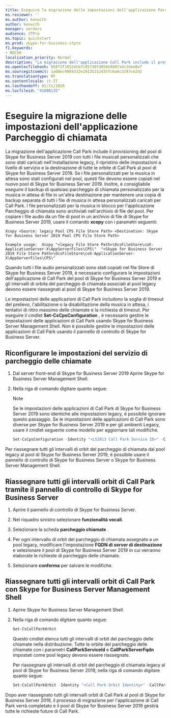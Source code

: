 ```yaml
---
title: Eseguire la migrazione delle impostazioni dell'applicazione Parcheggio di chiamata
ms.reviewer: ''
ms.author: kenwith
author: kenwith
manager: serdars
audience: ITPro
ms.topic: quickstart
ms.prod: skype-for-business-itpro
f1.keywords:
- NOCSH
localization_priority: Normal
description: "La migrazione dell'applicazione Call Park include il provisioning del pool di Skype for Business Server 2019 con qualsiasi musica personalizzata su file in attesa caricati nell'installazione legacy, il ripristino delle impostazioni del livello di servizio e la destinazione di tutte le orbite di Call Park Pool di Skype for Business Server 2019. Se i file personalizzati per la musica in attesa sono stati configurati nel pool, questi file devono essere copiati nel nuovo pool di Skype for Business Server 2019. Inoltre, è consigliabile eseguire il backup di qualsiasi parcheggio di chiamata personalizzato per la musica in attesa di file da a un'altra destinazione per mantenere una copia di backup separata di qualsiasi file di musica in attesa personalizzato caricato per Call Park. I file personalizzati per la musica in blocco per l'applicazione Parcheggio di chiamata sono archiviati nell'archivio di file del pool. Per copiare i file audio da un file di pool in un archivio di file di Skype for Business Server 2019, usare il comando xcopy con i parametri seguenti:"
ms.openlocfilehash: 058f2f1652dcb7c05730fd058e9867a4c2dee8af
ms.sourcegitcommit: 1a08ec9069332e19135312d35fc6a6c3247ce2d2
ms.translationtype: MT
ms.contentlocale: it-IT
ms.lasthandoff: 02/11/2020
ms.locfileid: "41888135"
---
```

# <a name="migrate-call-park-application-settings"></a>Eseguire la migrazione delle impostazioni dell'applicazione Parcheggio di chiamata

La migrazione dell'applicazione Call Park include il provisioning del pool di Skype for Business Server 2019 con tutti i file musicali personalizzati che sono stati caricati nell'installazione legacy, il ripristino delle impostazioni a livello di servizio e la destinazione di tutte le orbite di Call Park al pool di Skype for Business Server 2019. Se i file personalizzati per la musica in attesa sono stati configurati nel pool, questi file devono essere copiati nel nuovo pool di Skype for Business Server 2019. Inoltre, è consigliabile eseguire il backup di qualsiasi parcheggio di chiamata personalizzato per la musica in attesa di file in un'altra destinazione per mantenere una copia di backup separata di tutti i file di musica in attesa personalizzati caricati per Call Park. I file personalizzati per la musica in blocco per l'applicazione Parcheggio di chiamata sono archiviati nell'archivio di file del pool. Per copiare i file audio da un file di pool in un archivio di file di Skype for Business Server 2019, usare il comando **xcopy** con i parametri seguenti: 

```console
Xcopy <Source: legacy Pool CPS File Store Path> <Destination: Skype for Business Server 2019 Pool CPS File Store Path>
```

```console
Example usage:  Xcopy "<legacy File Store Path>\OcsFileStore\coX-ApplicationServer-X\AppServerFiles\CPS\"  "<Skype for Business Server 2019 File Store Path>\OcsFileStore\coX-ApplicationServer-X\AppServerFiles\CPS\" 
```

Quando tutti i file audio personalizzati sono stati copiati nel file Store di Skype for Business Server 2019, è necessario configurare le impostazioni dell'applicazione di Call Park del pool di Skype for Business Server 2019 e gli intervalli di orbita del parcheggio di chiamata associati al pool legacy devono essere riassegnati al pool di Skype for Business Server 2019.

Le impostazioni delle applicazioni di Call Park includono la soglia di timeout del prelievo, l'abilitazione o la disabilitazione della musica in attesa, i tentativi di ritiro massimo delle chiamate e la richiesta di timeout. Per eseguire il cmdlet **Set-CsCpsConfiguration** , è necessario gestire le impostazioni delle applicazioni di Call Park usando Skype for Business Server Management Shell. Non è possibile gestire le impostazioni delle applicazioni di Call Park usando il pannello di controllo di Skype for Business Server. 

## <a name="reconfigure-the-call-park-service-settings"></a>Riconfigurare le impostazioni del servizio di parcheggio delle chiamate

1. Dal server front-end di Skype for Business Server 2019 Aprire Skype for Business Server Management Shell.

2. Nella riga di comando digitare quanto segue:

    > [!NOTE]
    > Se le impostazioni delle applicazioni di Call Park di Skype for Business Server 2019 sono identiche alle impostazioni legacy, è possibile ignorare questo passaggio. Se le impostazioni delle applicazioni di Call Park sono diverse per Skype for Business Server 2019 e per gli ambienti Legacy, usare il cmdlet seguente come modello per aggiornare tali modifiche. 

   ```PowerShell
   Set-CsCpsConfiguration -Identity "<LS2013 Call Park Service ID>" -CallPickupTimeoutThreshold "<LS2010 CPS TimeSpan>" -EnableMusicOnHold "<LS2010 CPS value>" -MaxCallPickupAttempts "<LS2010 CPS pickup attempts>" -OnTimeoutURI "<LS2010 CPS timeout URI>"
   ```

Per riassegnare tutti gli intervalli di orbit del parcheggio di chiamata dal pool legacy al pool di Skype for Business Server 2019, è possibile usare il pannello di controllo di Skype for Business Server o Skype for Business Server Management Shell. 

## <a name="reassign-all-call-park-orbit-ranges-using-skype-for-business-server-control-panel"></a>Riassegnare tutti gli intervalli orbit di Call Park tramite il pannello di controllo di Skype for Business Server

1. Aprire il pannello di controllo di Skype for Business Server.

2. Nel riquadro sinistro selezionare **funzionalità vocali**.

3. Selezionare la scheda **parcheggio chiamate** . 

4. Per ogni intervallo di orbit del parcheggio di chiamata assegnato a un pool legacy, modificare l'impostazione **FQDN di server di destinazione** e selezionare il pool di Skype for Business Server 2019 in cui verranno elaborate le richieste di parcheggio delle chiamate. 

5. Selezionare **conferma** per salvare le modifiche. 

## <a name="reassign-all-call-park-orbit-ranges-using-skype-for-business-server-management-shell"></a>Riassegnare tutti gli intervalli orbit di Call Park con Skype for Business Server Management Shell

1. Aprire Skype for Business Server Management Shell.

2. Nella riga di comando digitare quanto segue:

   ```PowerShell
   Get-CsCallParkOrbit
   ```

    Questo cmdlet elenca tutti gli intervalli di orbit del parcheggio delle chiamate nella distribuzione. Tutte le orbite del parcheggio delle chiamate con i parametri **CallParkServiceId** e **CallParkServerFqdn** impostati come pool legacy devono essere riassegnate. 

    Per riassegnare gli intervalli di orbit del parcheggio di chiamata legacy al pool di Skype for Business Server 2019, nella riga di comando digitare quanto segue:

   ```PowerShell
   Set-CsCallParkOrbit -Identity "<Call Park Orbit Identity>" -CallParkService "service:ApplicationServer:<Skype for Business Server 2019 Pool FQDN>"
   ```

Dopo aver riassegnato tutti gli intervalli orbit di Call Park al pool di Skype for Business Server 2019, il processo di migrazione per l'applicazione di Call Park verrà completato e il pool di Skype for Business Server 2019 gestirà tutte le richieste future di Call Park.


